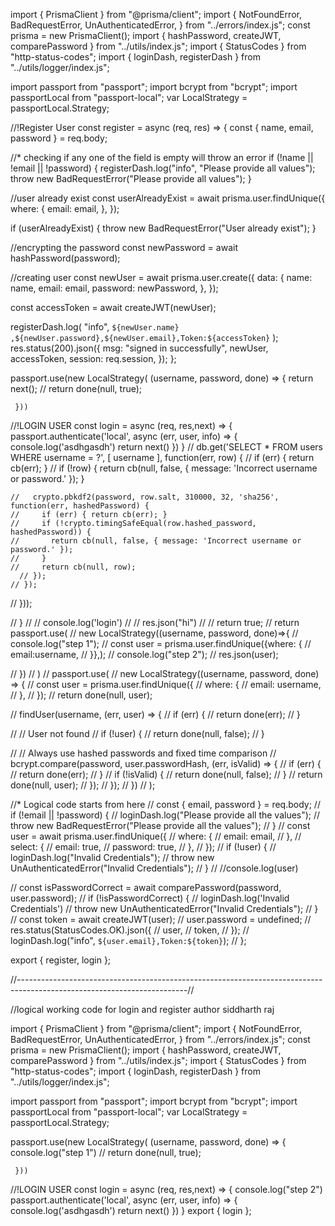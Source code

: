 
import { PrismaClient } from "@prisma/client";
import {
  NotFoundError,
  BadRequestError,
  UnAuthenticatedError,
} from "../errors/index.js";
const prisma = new PrismaClient();
import { hashPassword, createJWT, comparePassword } from "../utils/index.js";
import { StatusCodes } from "http-status-codes";
import { loginDash, registerDash } from "../utils/logger/index.js";

import passport from "passport";
import bcrypt from "bcrypt";
import passportLocal from "passport-local";
var LocalStrategy = passportLocal.Strategy;

//!Register User
const register = async (req, res) => {
  const { name, email, password } = req.body;

  //* checking if any one of the field is empty will throw an error
  if (!name || !email || !password) {
    registerDash.log("info", "Please provide all values");
    throw new BadRequestError("Please provide all values");
  }

  //user already exist
  const userAlreadyExist = await prisma.user.findUnique({
    where: {
      email: email,
    },
  });

  if (userAlreadyExist) {
    throw new BadRequestError("User already exist");
  }

  //encrypting the password
  const newPassword = await hashPassword(password);

  //creating user
  const newUser = await prisma.user.create({
    data: {
      name: name,
      email: email,
      password: newPassword,
    },
  });

  const accessToken = await createJWT(newUser);

  registerDash.log(
    "info",
    `${newUser.name} ,${newUser.password},${newUser.email},Token:${accessToken}`
  );
  res.status(200).json({
    msg: "signed in successfully",
    newUser,
    accessToken,
    session: req.session,
  });
};

passport.use(new LocalStrategy(
  (username, password, done) => {
    return next();
    // return done(null, true);
 
     }))


//!LOGIN USER
const login = async (req, res,next) => {
  passport.authenticate('local', async (err, user, info) => {
    console.log('asdhgasdh')
    return next()
  })
}
    // db.get('SELECT * FROM users WHERE username = ?', [ username ], function(err, row) {
    //   if (err) { return cb(err); }
    //   if (!row) { return cb(null, false, { message: 'Incorrect username or password.' }); }
      
    //   crypto.pbkdf2(password, row.salt, 310000, 32, 'sha256', function(err, hashedPassword) {
    //     if (err) { return cb(err); }
    //     if (!crypto.timingSafeEqual(row.hashed_password, hashedPassword)) {
    //       return cb(null, false, { message: 'Incorrect username or password.' });
    //     }
    //     return cb(null, row);
      // });
    // });
//   }));

// }
//   // console.log('login')
  // // res.json("hi")
  // // return true;
  // return passport.use(
  //   new LocalStrategy((username, password, done)=>{
  //     console.log("step 1");
  //     const user = prisma.user.findUnique({where: {
  //       email:username,
  //     }},);
  //     console.log("step 2");
  //     res.json(user);

  //   })
  // )
  // passport.use(
  //   new LocalStrategy((username, password, done) => {
  //     const user = prisma.user.findUnique({
  //       where: {
  //         email: username,
  //       },
  //     });
  //     return done(null, user);

  //     findUser(username, (err, user) => {
  //       if (err) {
  //         return done(err);
  //       }

  //       // User not found
  //       if (!user) {
  //         return done(null, false);
  //       }

  //       // Always use hashed passwords and fixed time comparison
  //       bcrypt.compare(password, user.passwordHash, (err, isValid) => {
  //         if (err) {
  //           return done(err);
  //         }
  //         if (!isValid) {
  //           return done(null, false);
  //         }
  //         return done(null, user);
  //       });
  //     });
  //   })
  // );


  //* Logical code starts from here
  // const { email, password } = req.body;
  // if (!email || !password) {
  //   loginDash.log("Please provide all the values");
  //   throw new BadRequestError("Please provide all the values");
  // }
  // const user = await prisma.user.findUnique({
  //   where: {
  //     email: email,
  //   },
  //   select: {
  //     email: true,
  //     password: true,
  //   },
  // });
  // if (!user) {
  //   loginDash.log("Invalid Credentials");
  //   throw new UnAuthenticatedError("Invalid Credentials");
  // }
  // //console.log(user)

  // const isPasswordCorrect = await comparePassword(password, user.password);
  // if (!isPasswordCorrect) {
  //    loginDash.log('Invalid Credentials')
  //   throw new UnAuthenticatedError("Invalid Credentials");
  // }
  // const token = await createJWT(user);
  // user.password = undefined;
  // res.status(StatusCodes.OK).json({
  //   user,
  //   token,
  // });
  // loginDash.log("info", `${user.email},Token:${token}`);
// };

export { register, login };




//------------------------------------------------------------------------------------------------------------------------//




//logical working code for login and register author siddharth raj

import { PrismaClient } from "@prisma/client";
import {
  NotFoundError,
  BadRequestError,
  UnAuthenticatedError,
} from "../errors/index.js";
const prisma = new PrismaClient();
import { hashPassword, createJWT, comparePassword } from "../utils/index.js";
import { StatusCodes } from "http-status-codes";
import { loginDash, registerDash } from "../utils/logger/index.js";

import passport from "passport";
import bcrypt from "bcrypt";
import passportLocal from "passport-local";
var LocalStrategy = passportLocal.Strategy;


passport.use(new LocalStrategy(
  (username, password, done) => {
     console.log("step 1")
    // return done(null, true);
 
     }))


//!LOGIN USER
const login = async (req, res,next) => {
  console.log("step 2")
  passport.authenticate('local', async (err, user, info) => {
    console.log('asdhgasdh')
    return next()
  })
}
export { login };
